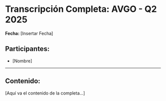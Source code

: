# Transcripción Completa: AVGO - Q2 2025

**Fecha:** [Insertar Fecha]

## Participantes:
* [Nombre]

---

## Contenido:

[Aquí va el contenido de la completa...]